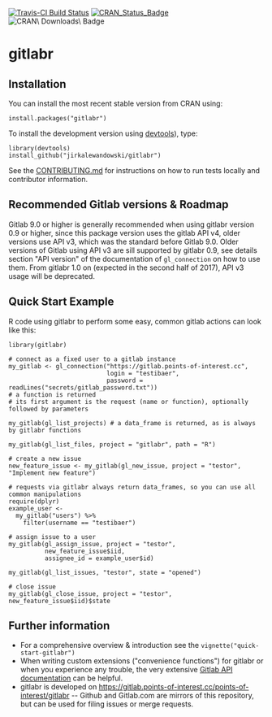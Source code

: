 [![Travis-CI Build Status](https://travis-ci.org/jirkalewandowski/gitlabr.svg?branch=master)](https://travis-ci.org/jirkalewandowski/gitlabr)
[![CRAN\_Status\_Badge](http://www.r-pkg.org/badges/version/gitlabr)](https://cran.r-project.org/package=gitlabr)
![CRAN\ Downloads\ Badge](http://cranlogs.r-pkg.org/badges/gitlabr)

# gitlabr

## Installation

You can install the most recent stable version from CRAN using:

```{r}
install.packages("gitlabr")
```

To install the development version using [devtools](https://cran.r-project.org/package=devtools)), type:
```{r}
library(devtools)
install_github("jirkalewandowski/gitlabr")
```

See the [CONTRIBUTING.md](CONTRIBUTING.md) for instructions on how to run tests locally and contributor information.

## Recommended Gitlab versions & Roadmap

Gitlab 9.0 or higher is generally recommended when using gitlabr version 0.9 or higher, since this package version uses the gitlab API v4, older versions use API v3, which was the standard before Gitlab 9.0. Older versions of Gitlab using API v3 are sill supported by gitlabr 0.9, see details section "API version" of the documentation of `gl_connection` on how to use them. From gitlabr 1.0 on (expected in the second half of 2017), API v3 usage will be deprecated.

## Quick Start Example

R code using gitlabr to perform some easy, common gitlab actions can look like this:

```{r}
library(gitlabr)

# connect as a fixed user to a gitlab instance
my_gitlab <- gl_connection("https://gitlab.points-of-interest.cc",
                           login = "testibaer",
                           password = readLines("secrets/gitlab_password.txt"))
# a function is returned
# its first argument is the request (name or function), optionally followed by parameters

my_gitlab(gl_list_projects) # a data_frame is returned, as is always by gitlabr functions

my_gitlab(gl_list_files, project = "gitlabr", path = "R")

# create a new issue
new_feature_issue <- my_gitlab(gl_new_issue, project = "testor", "Implement new feature")

# requests via gitlabr always return data_frames, so you can use all common manipulations
require(dplyr)
example_user <-
  my_gitlab("users") %>%
    filter(username == "testibaer")

# assign issue to a user
my_gitlab(gl_assign_issue, project = "testor",
          new_feature_issue$iid,
          assignee_id = example_user$id)

my_gitlab(gl_list_issues, "testor", state = "opened")

# close issue
my_gitlab(gl_close_issue, project = "testor", new_feature_issue$iid)$state
```

## Further information

- For a comprehensive overview & introduction see the `vignette("quick-start-gitlabr")`
- When writing custom extensions ("convenience functions") for gitlabr or when you experience any trouble, the very extensive [Gitlab API documentation](http://doc.gitlab.com/ce/api/) can be helpful.
- gitlabr is developed on https://gitlab.points-of-interest.cc/points-of-interest/gitlabr -- Github and Gitlab.com are mirrors of this repository, but can be used for filing issues or merge requests.

